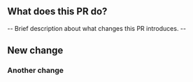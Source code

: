 ## What does this PR do?
-- Brief description about what changes this PR introduces. --

## New change

### Another change